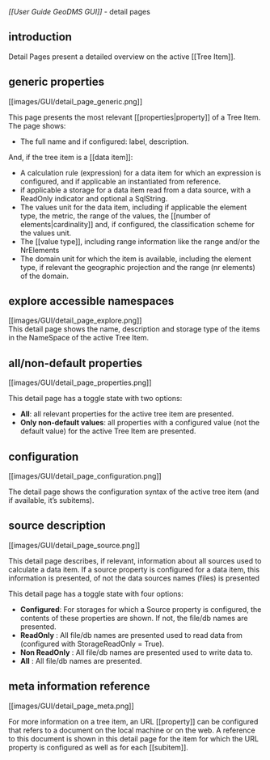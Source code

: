 _[[User Guide GeoDMS GUI]]_ - detail pages

## introduction
Detail Pages present a detailed overview on the active [[Tree Item]]. 

## generic properties
[[images/GUI/detail_page_generic.png]]

This page presents the most relevant [[properties|property]] of a Tree Item. The page shows:
- The full name and if configured: label, description.

And, if the tree item is a [[data item]]: 
- A calculation rule (expression) for a data item for which an expression is configured, and if applicable an instantiated from reference. 
- if applicable a storage for a data item read from a data source, with a ReadOnly indicator and optional a SqlString.
- The values unit for the data item, including if applicable the element type, the metric, the range of the values, the [[number of elements|cardinality]] and, if configured, the classification scheme for the values unit. 
- The [[value type]], including range information like the range and/or the NrElements 
- The domain unit for which the item is available, including the element type, if relevant the geographic projection and the range (nr elements) of the domain.

## explore accessible namespaces 
[[images/GUI/detail_page_explore.png]]<br>
This detail page shows the name, description and storage type of the items in the NameSpace of the active Tree Item.

## all/non-default properties 
[[images/GUI/detail_page_properties.png]]

This detail page has a toggle state with two options:
- **All**: all relevant properties for the active tree item are presented.
- **Only non-default values**: all properties with a configured value (not the default value) for the active Tree Item are presented.

## configuration
[[images/GUI/detail_page_configuration.png]]

The detail page shows the configuration syntax of the active tree item (and if available, it’s subitems).

## source description 
[[images/GUI/detail_page_source.png]]

This detail page describes, if relevant, information about all sources used to calculate a data item. If a source property is configured for a data item, this information is presented, of not the data sources names (files) is presented

This detail page has a toggle state with four options:
- **Configured**: For storages for which a Source property is configured, the contents of these properties are shown. If not, the file/db names are presented.
- **ReadOnly** : All file/db names are presented used to read data from (configured with StorageReadOnly = True).
- **Non ReadOnly** : All file/db names are presented used to write data to. 
- **All** : All file/db names are presented.

## meta information reference 
[[images/GUI/detail_page_meta.png]]

For more information on a tree item, an URL [[property]] can be configured that refers to a document on the local machine or on the web. A reference to this document is shown in this detail page for the item for which the URL property is configured as well as for each [[subitem]].

 